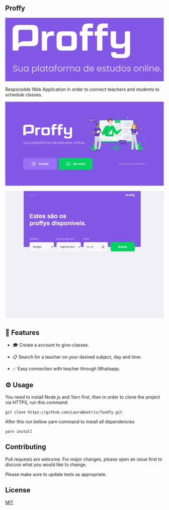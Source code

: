 ## Proffy

![](https://github.com/gabrielCesarino/proffy-react/blob/master/github/logo.PNG)

Responsible Web Application in order to connect teachers and students to schedule classes.

![](https://github.com/gabrielCesarino/proffy-react/blob/master/github/index-landingpage.PNG)


![Search Teachers Demo](github/teacher-search.gif)




## 🚀 Features

- :mortar_board: Create a account to give-classes.

- :clipboard: Search for a teacher on your desired subject, day and time.

- :white_check_mark: Easy connection with teacher through Whatsapp.


## ⚙️ Usage


You need to install Node.js and Yarn first, then in order to clone the project via HTTPS, run this command:
```
git clone https://github.com/LauraBeatris/foodfy.git
```
After this run bellow yarn command to install all dependencies

```
yarn install
```

## Contributing
Pull requests are welcome. For major changes, please open an issue first to discuss what you would like to change.

Please make sure to update tests as appropriate.

## License
[MIT](https://choosealicense.com/licenses/mit/)
